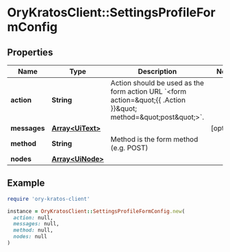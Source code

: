 # OryKratosClient::SettingsProfileFormConfig

## Properties

| Name | Type | Description | Notes |
| ---- | ---- | ----------- | ----- |
| **action** | **String** | Action should be used as the form action URL &#x60;&lt;form action&#x3D;\&quot;{{ .Action }}\&quot; method&#x3D;\&quot;post\&quot;&gt;&#x60;. |  |
| **messages** | [**Array&lt;UiText&gt;**](UiText.md) |  | [optional] |
| **method** | **String** | Method is the form method (e.g. POST) |  |
| **nodes** | [**Array&lt;UiNode&gt;**](UiNode.md) |  |  |

## Example

```ruby
require 'ory-kratos-client'

instance = OryKratosClient::SettingsProfileFormConfig.new(
  action: null,
  messages: null,
  method: null,
  nodes: null
)
```


